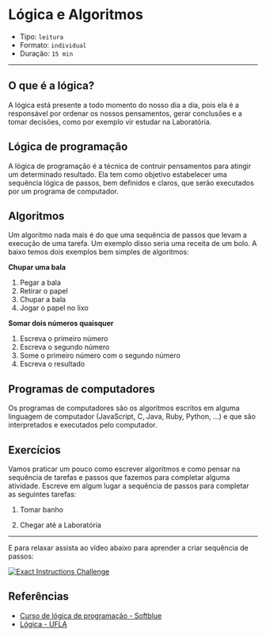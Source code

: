 # Lógica e Algoritmos

* Tipo: `leitura`
* Formato: `individual`
* Duração: `15 min`

***

## O que é a lógica? 

A lógica está presente a todo momento do nosso dia a dia, pois ela é a
responsável por ordenar os nossos pensamentos, gerar conclusões e a tomar
decisões, como por exemplo vir estudar na Laboratória. 

## Lógica de programação

A lógica de programação é a técnica de contruir pensamentos para atingir um
determinado resultado. Ela tem como objetivo estabelecer uma sequência lógica
de passos, bem definidos e claros, que serão executados por um programa de
computador.

## Algoritmos

Um algoritmo nada mais é do que uma sequência de passos que levam a execução de
uma tarefa. Um exemplo disso seria uma receita de um bolo. A baixo temos dois
exemplos bem simples de algoritmos:

**Chupar uma bala**

1. Pegar a bala
2. Retirar o papel
3. Chupar a bala
4. Jogar o papel no lixo

**Somar dois números quaisquer**

1. Escreva o primeiro número
2. Escreva o segundo número
3. Some o primeiro número com o segundo número
3. Escreva o resultado

## Programas de computadores

Os programas de computadores são os algoritmos escritos em alguma linguagem de
computador (JavaScript, C, Java, Ruby, Python, ...) e que são interpretados e
executados pelo computador.

## Exercícios

Vamos praticar um pouco como escrever algoritmos e como pensar na sequência de
tarefas e passos que fazemos para completar alguma atividade. Escreve em algum
lugar a sequência de passos para completar as seguintes tarefas:

1. Tomar banho

2. Chegar até a Laboratória

***

E para relaxar assista ao vídeo abaixo para aprender a criar sequência de
passos:

[![Exact Instructions Challenge](http://img.youtube.com/vi/cDA3_5982h8/0.jpg)](http://www.youtube.com/watch?v=cDA3_5982h8)

## Referências

* [Curso de lógica de programação - Softblue](http://www.softblue.com.br/site/curso/id/6/CURSO+DE+LOGICA+DE+PROGRAMACAO+BASICO+ON+LINE+LO06+GRATIS)
* [Lógica - UFLA](http://professores.dcc.ufla.br/~monserrat/download/logica.pdf)
